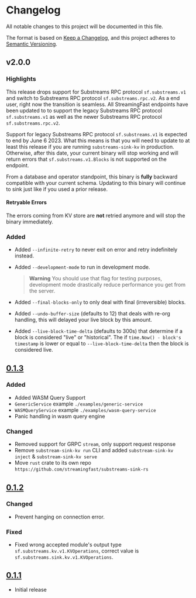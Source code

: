 # Changelog

All notable changes to this project will be documented in this file.

The format is based on [Keep a Changelog](https://keepachangelog.com/en/1.0.0/),
and this project adheres to [Semantic Versioning](https://semver.org/spec/v2.0.0.html).

## v2.0.0

### Highlights

This release drops support for Substreams RPC protocol `sf.substreams.v1` and switch to Substreams RPC protocol `sf.substreams.rpc.v2`. As a end user, right now the transition is seamless. All StreamingFast endpoints have been updated to to support the legacy Substreams RPC protocol `sf.substreams.v1` as well as the newer Substreams RPC protocol `sf.substreams.rpc.v2`.

Support for legacy Substreams RPC protocol `sf.substreams.v1` is expected to end by June 6 2023. What this means is that you will need to update to at least this release if you are running `substreams-sink-kv` in production. Otherwise, after this date, your current binary will stop working and will return errors that `sf.substreams.v1.Blocks` is not supported on the endpoint.

From a database and operator standpoint, this binary is **fully** backward compatible with your current schema. Updating to this binary will continue to sink just like if you used a prior release.

#### Retryable Errors

The errors coming from KV store are **not** retried anymore and will stop the binary immediately.

### Added

- Added `--infinite-retry` to never exit on error and retry indefinitely instead.

- Added `--development-mode` to run in development mode.

    > **Warning** You should use that flag for testing purposes, development mode drastically reduce performance you get from the server.

- Added `--final-blocks-only` to only deal with final (irreversible) blocks.

- Added `--undo-buffer-size` (defaults to 12) that deals with re-org handling, this will delayed your live block by this amount.

- Added `--live-block-time-delta` (defaults to 300s) that determine if a block is considered "live" or "historical". The if `time.Now() - block's timestamp` is lower or equal to `--live-block-time-delta` then the block is considered live.

## [0.1.3](https://github.com/streamingfast/substreams-sink-kv/releases/tag/v0.1.3)

### Added

* Added WASM Query Support
* `GenericService` example `./examples/generic-service`
* `WASMQueryService` example `./examples/wasm-query-service`
* Panic handling in wasm query engine

### Changed

* Removed support for GRPC `stream`, only support request response
* Remove `substream-sink-kv run` CLI and added `substream-sink-kv inject` & `substream-sink-kv serve`
* Move `rust` crate to its own repo `https://github.com/streamingfast/substreams-sink-rs`

## [0.1.2](https://github.com/streamingfast/substreams-sink-kv/releases/tag/v0.1.2)

### Changed

* Prevent hanging on connection error.

### Fixed

* Fixed wrong accepted module's output type `sf.substreams.kv.v1.KVOperations`, correct value is `sf.substreams.sink.kv.v1.KVOperations`.

## [0.1.1](https://github.com/streamingfast/substreams-sink-kv/releases/tag/v0.1.1)

* Initial release
